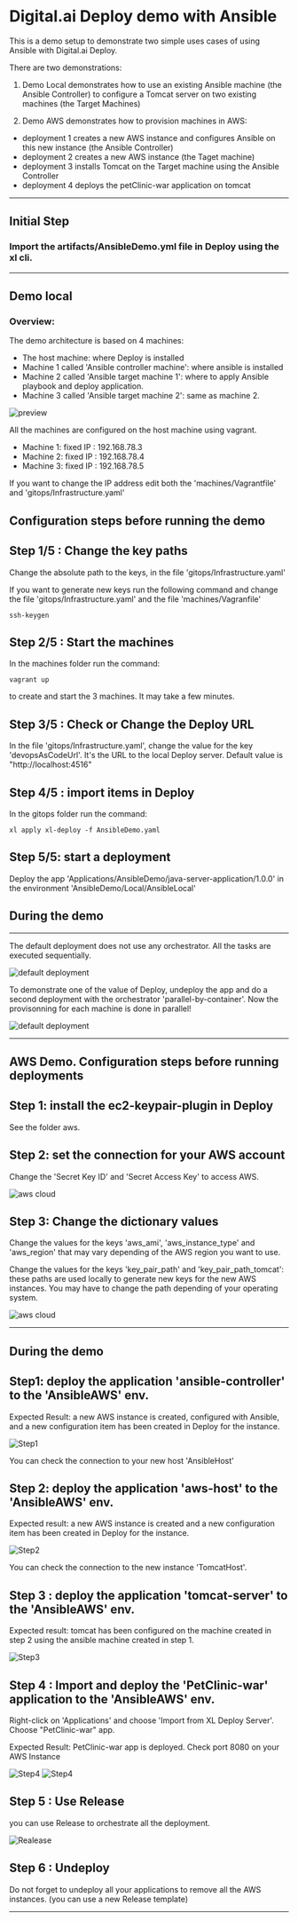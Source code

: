 # **Digital.ai Deploy demo with Ansible**


This is a demo setup to demonstrate two simple uses cases of using Ansible with Digital.ai Deploy.

There are two demonstrations:
1. Demo Local demonstrates how to use an existing Ansible machine (the Ansible Controller) to configure a Tomcat server on two existing machines (the Target Machines)

2. Demo AWS demonstrates how to provision machines in AWS:
- deployment 1 creates a new AWS instance and configures Ansible on this new instance (the Ansible Controller)
- deployment 2 creates a new AWS instance (the Taget machine)
- deployment 3 installs Tomcat on the Target machine using the Ansible Controller
- deployment 4 deploys the petClinic-war application on tomcat

---
## Initial Step
### Import the artifacts/AnsibleDemo.yml file in Deploy using the xl cli.

---

## Demo local 



### Overview:

The demo architecture is based on 4 machines: 

* The host machine: where Deploy is installed
* Machine 1 called 'Ansible controller machine': where ansible is installed
* Machine 2 called 'Ansible target machine 1': where to apply Ansible playbook and deploy application.
* Machine 3 called 'Ansible target machine 2': same as machine 2.

![preview](images/before_after.png)


All the machines are configured on the host machine using vagrant.

* Machine 1: fixed IP : 192.168.78.3
* Machine 2: fixed IP : 192.168.78.4
* Machine 3: fixed IP : 192.168.78.5

If you want to change the IP address edit both the 'machines/Vagrantfile' and 'gitops/Infrastructure.yaml'

## Configuration steps before running the demo

## Step 1/5 : Change the key paths
Change the absolute path to the keys, in the file 'gitops/Infrastructure.yaml'

If you want to generate new keys run the following command and change the file 'gitops/Infrastructure.yaml' and the file 'machines/Vagranfile'

```
ssh-keygen
```


## Step 2/5 : Start the machines
In the machines folder run the command:
```
vagrant up
```
to create and start the 3 machines.
It may take a few minutes.


## Step 3/5 : Check or Change the Deploy URL
In the file 'gitops/Infrastructure.yaml', change the value for the key 'devopsAsCodeUrl'.
It's the URL to the local Deploy server. Default value is "http://localhost:4516"

## Step 4/5 : import items in Deploy
In the gitops folder run the command:
```
xl apply xl-deploy -f AnsibleDemo.yaml
```

## Step 5/5: start a deployment

Deploy the app 'Applications/AnsibleDemo/java-server-application/1.0.0' in the environment 'AnsibleDemo/Local/AnsibleLocal'



## During the demo
---
The default deployment does not use any orchestrator. All the tasks are executed sequentially.

![default deployment](images/defaultDeployment.png)

To demonstrate one of the value of Deploy, undeploy the app and do a second deployment with the orchestrator 'parallel-by-container'. Now the provisonning for each machine is done in parallel!

![default deployment](images/parallelByContainer.png)

---
## AWS Demo. Configuration steps before running deployments

## Step 1: install the ec2-keypair-plugin in Deploy

See the folder aws.


## Step 2: set the connection for your AWS account


Change the 'Secret Key ID' and 'Secret Access Key' to access AWS.

![aws cloud](images/aws_cloud.png)

## Step 3:  Change the dictionary values

Change the values for the keys 'aws_ami', 'aws_instance_type' and 'aws_region' that may vary depending of the AWS region you want to use. 

Change the values for the keys 'key_pair_path' and 'key_pair_path_tomcat': these paths are used locally to generate new keys for the new AWS instances. You may have to change the path depending of your operating system.

![aws cloud](images/aws_dictionary.png)


---

## During the demo

## Step1: deploy the application 'ansible-controller' to the 'AnsibleAWS' env.

Expected Result: a new AWS instance is created, configured with Ansible, and a new configuration item has been created in Deploy for the instance.

![Step1](images/step1.png)

You can check the connection to your new host 'AnsibleHost'

## Step 2: deploy the application 'aws-host' to the 'AnsibleAWS' env.

Expected result: a new AWS instance is created and a new configuration item has been created in Deploy for the instance.

![Step2](images/step2.png)

You can check the connection to the new instance 'TomcatHost'.


## Step 3 : deploy the application 'tomcat-server' to the 'AnsibleAWS' env.

Expected result: tomcat has been configured on the machine created in step 2 using the ansible machine created in step 1.

![Step3](images/step3.png)

## Step 4 : Import and deploy the 'PetClinic-war' application to the 'AnsibleAWS' env.

Right-click on 'Applications' and choose 'Import from XL Deploy Server'. Choose "PetClinic-war" app.

Expected Result: PetClinic-war app is deployed.
Check port 8080 on your AWS Instance


![Step4](images/step4.png)
![Step4](images/petclinic.png)

## Step 5 : Use Release

you can use Release to orchestrate all the deployment.

![Realease](images/release.png)

## Step 6 : Undeploy

Do not forget to undeploy all your applications to remove all the AWS instances. (you can use a new Release template)

---
